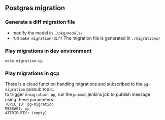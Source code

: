## Postgres migration

### Generate a diff migration file

- modify the model in `./pkg/models/`
- run `make migration-diff`
The migration file is generated in `./migrations/`

### Play migrations in dev environment
```shell
make migration-up
```

### Play migrations in gcp
There is a cloud function handling migrations and subscribed to the `pg-migration` pubsub topic.  
to trigger a `migration up`, run the `pubsub` jenkins job to publish message using these parameters:  
`TOPIC_ID: pg-migration`  
`MESSAGE: up`  
`ATTRIBUTES: (empty)`  
